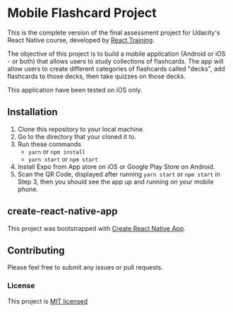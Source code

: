 # Mobile Flashcard Project

This is the complete version of the final assessment project for Udacity's React Native course, developed by [React Training](https://reacttraining.com).

The objective of this project is to build a mobile application (Android or iOS - or both) that allows users to study collections of flashcards. The app will allow users to create different categories of flashcards called "decks", add flashcards to those decks, then take quizzes on those decks.

This application have been tested on iOS only.

## Installation

1.	Clone this repository to your local machine.
2.	Go to the directory that your cloned it to.
3.  Run these commands
    - `yarn` or `npm install`
    - `yarn start` or `npm start`
4.	Install Expo from App store on iOS or Google Play Store on Android.
5.  Scan the QR Code, displayed after running `yarn start` or `npm start` in Step 3, then you should see the app up and running on your mobile phone.

## create-react-native-app

This project was bootstrapped with [Create React Native App](https://github.com/react-community/create-react-native-app).

## Contributing

Please feel free to submit any issues or pull requests.

### License

This project is [MIT licensed](LICENSE)
